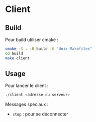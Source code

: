 # Client

## Build

Pour build utiliser cmake :

```bash
cmake -S . -B build -G "Unix Makefiles"
cd build
make client
```

## Usage

Pour lancer le client :

```bash
./client <adresse du serveur>
```

Messages spéciaux :
- `stop` : pour se déconnecter
